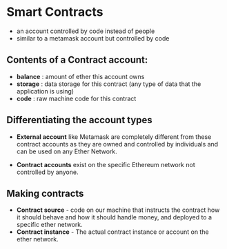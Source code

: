 # Smart Contracts

- an account controlled by code instead of people
- similar to a metamask account but controlled by code

## Contents of a Contract account:

- **balance** : amount of ether this account owns
- **storage** : data storage for this contract (any type of data that the application is using)
- **code** : raw machine code for this contract

## Differentiating the account types

- **External account** like Metamask are completely different from these contract accounts as they are owned and controlled by individuals and can be used on any Ether Network.

- **Contract accounts** exist on the specific Ethereum network not controlled by anyone.

## Making contracts

- **Contract source** - code on our machine that instructs the contract how it should behave and how it should handle money, and deployed to a specific ether network.
- **Contract instance** - The actual contract instance or account on the ether network.
